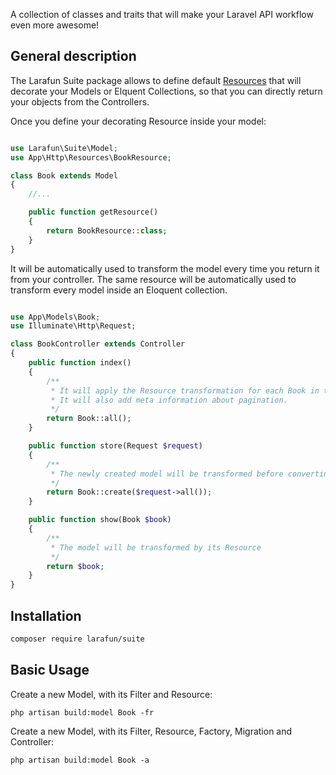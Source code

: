 A collection of classes and traits that will make your Laravel API workflow even more awesome!

## General description

The Larafun Suite package allows to define default [Resources](concepts#resources) that will decorate your Models or Elquent Collections, so that you can directly return your objects from the Controllers.

Once you define your decorating Resource inside your model:

```php

use Larafun\Suite\Model;
use App\Http\Resources\BookResource;

class Book extends Model
{
    //...

    public function getResource()
    {
        return BookResource::class;
    }
}
```

It will be automatically used to transform the model every time you return it from your controller. The same resource will be automatically used to transform every model inside an Eloquent collection.

```php

use App\Models\Book;
use Illuminate\Http\Request;

class BookController extends Controller
{
    public function index()
    {
        /**
         * It will apply the Resource transformation for each Book in the Collection
         * It will also add meta information about pagination.
         */
        return Book::all(); 
    }

    public function store(Request $request)
    {
        /**
         * The newly created model will be transformed before converting it to JSON
         */
        return Book::create($request->all());
    }

    public function show(Book $book)
    {
        /**
         * The model will be transformed by its Resource
         */
        return $book;
    }
}
```


## Installation

```bash
composer require larafun/suite
```

## Basic Usage

Create a new Model, with its Filter and Resource:

`php artisan build:model Book -fr`

Create a new Model, with its Filter, Resource, Factory, Migration and Controller:

`php artisan build:model Book -a`

